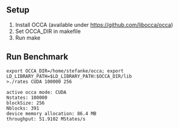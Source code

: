## Setup
1) Install OCCA (available under https://github.com/libocca/occa)
2) Set OCCA_DIR in makefile
3) Run make

## Run Benchmark
```
export OCCA_DIR=/home/stefanke/occa; export LD_LIBRARY_PATH=$LD_LIBRARY_PATH:$OCCA_DIR/lib
>./rates CUDA 100000 256

active occa mode: CUDA
Nstates: 100000
blockSize: 256
Nblocks: 391
device memory allocation: 86.4 MB
throughput: 51.9102 MStates/s
```
